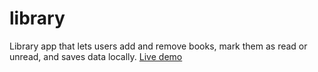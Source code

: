 # library
Library app that lets users add and remove books, mark them as read or unread, and saves data locally.
[Live demo](https://fpierrem.github.io/library/)
